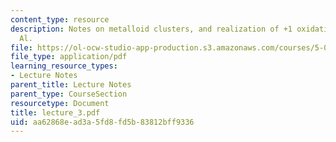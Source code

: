 ```yaml
---
content_type: resource
description: Notes on metalloid clusters, and realization of +1 oxidation state for
  Al.
file: https://ol-ocw-studio-app-production.s3.amazonaws.com/courses/5-05-principles-of-inorganic-chemistry-iii-spring-2005/aa62868ead3a5fd8fd5b83812bff9336_lecture_3.pdf
file_type: application/pdf
learning_resource_types:
- Lecture Notes
parent_title: Lecture Notes
parent_type: CourseSection
resourcetype: Document
title: lecture_3.pdf
uid: aa62868e-ad3a-5fd8-fd5b-83812bff9336
---
```

